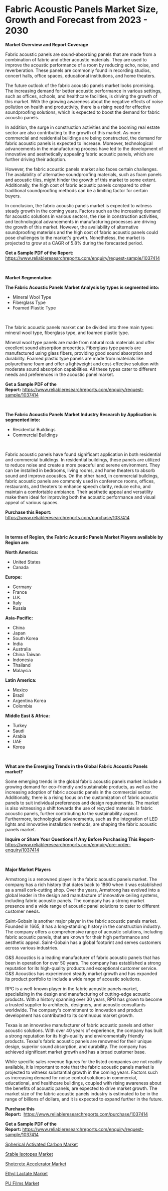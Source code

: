 <p><h1>Fabric Acoustic Panels Market Size, Growth and Forecast from 2023 - 2030</h1></p><p><strong>Market Overview and Report Coverage</strong></p>
<p><p>Fabric acoustic panels are sound-absorbing panels that are made from a combination of fabric and other acoustic materials. They are used to improve the acoustic performance of a room by reducing echo, noise, and reverberation. These panels are commonly found in recording studios, concert halls, office spaces, educational institutions, and home theaters.</p><p>The future outlook of the fabric acoustic panels market looks promising. The increasing demand for better acoustic performance in various settings, such as offices, schools, and healthcare facilities, is driving the growth of this market. With the growing awareness about the negative effects of noise pollution on health and productivity, there is a rising need for effective soundproofing solutions, which is expected to boost the demand for fabric acoustic panels.</p><p>In addition, the surge in construction activities and the booming real estate sector are also contributing to the growth of this market. As more commercial and residential buildings are being constructed, the demand for fabric acoustic panels is expected to increase. Moreover, technological advancements in the manufacturing process have led to the development of innovative and aesthetically appealing fabric acoustic panels, which are further driving their adoption.</p><p>However, the fabric acoustic panels market also faces certain challenges. The availability of alternative soundproofing materials, such as foam panels and acoustic tiles, might hinder the growth of this market to some extent. Additionally, the high cost of fabric acoustic panels compared to other traditional soundproofing methods can be a limiting factor for certain buyers.</p><p>In conclusion, the fabric acoustic panels market is expected to witness steady growth in the coming years. Factors such as the increasing demand for acoustic solutions in various sectors, the rise in construction activities, and technological advancements in manufacturing processes are driving the growth of this market. However, the availability of alternative soundproofing materials and the high cost of fabric acoustic panels could pose challenges to the market's growth. Nonetheless, the market is projected to grow at a CAGR of 5.8% during the forecasted period.</p></p>
<p><strong>Get a Sample PDF of the Report:</strong> <a href="https://www.reliableresearchreports.com/enquiry/request-sample/1037414">https://www.reliableresearchreports.com/enquiry/request-sample/1037414</a></p>
<p>&nbsp;</p>
<p><strong>Market Segmentation</strong></p>
<p><strong>The Fabric Acoustic Panels Market Analysis by types is segmented into:</strong></p>
<p><ul><li>Mineral Wool Type</li><li>Fiberglass Type</li><li>Foamed Plastic Type</li></ul></p>
<p>&nbsp;</p>
<p><p>The fabric acoustic panels market can be divided into three main types: mineral wool type, fiberglass type, and foamed plastic type. </p><p>Mineral wool type panels are made from natural rock materials and offer excellent sound absorption properties. Fiberglass type panels are manufactured using glass fibers, providing good sound absorption and durability. Foamed plastic type panels are made from materials like polyurethane foam and offer a lightweight and cost-effective solution with moderate sound absorption capabilities. All these types cater to different needs and preferences in the acoustic panel market.</p></p>
<p><strong>Get a Sample PDF of the Report:</strong>&nbsp;<a href="https://www.reliableresearchreports.com/enquiry/request-sample/1037414">https://www.reliableresearchreports.com/enquiry/request-sample/1037414</a></p>
<p>&nbsp;</p>
<p><strong>The Fabric Acoustic Panels Market Industry Research by Application is segmented into:</strong></p>
<p><ul><li>Residential Buildings</li><li>Commercial Buildings</li></ul></p>
<p>&nbsp;</p>
<p><p>Fabric acoustic panels have found significant application in both residential and commercial buildings. In residential buildings, these panels are utilized to reduce noise and create a more peaceful and serene environment. They can be installed in bedrooms, living rooms, and home theaters to absorb sound and improve acoustics. On the other hand, in commercial buildings, fabric acoustic panels are commonly used in conference rooms, offices, restaurants, and theaters to enhance speech clarity, reduce echo, and maintain a comfortable ambiance. Their aesthetic appeal and versatility make them ideal for improving both the acoustic performance and visual appeal of various spaces.</p></p>
<p><strong>Purchase this Report:</strong>&nbsp; <a href="https://www.reliableresearchreports.com/purchase/1037414">https://www.reliableresearchreports.com/purchase/1037414</a></p>
<p>&nbsp;</p>
<p><strong>In terms of Region, the Fabric Acoustic Panels Market Players available by Region are:</strong></p>
<p>
    <p> <strong> North America: </strong>
        <ul>
            <li>United States</li>
            <li>Canada</li>
        </ul>
        </p> 
    <p> <strong> Europe: </strong>
        <ul>
            <li>Germany</li>
            <li>France</li>
            <li>U.K.</li>
            <li>Italy</li>
            <li>Russia</li>
        </ul>
        </p> 
    <p> <strong> Asia-Pacific: </strong>
        <ul>
            <li>China</li>
            <li>Japan</li>
            <li>South Korea</li>
            <li>India</li>
            <li>Australia</li>
            <li>China Taiwan</li>
            <li>Indonesia</li>
            <li>Thailand</li>
            <li>Malaysia</li>
        </ul>
        </p> 
    <p> <strong> Latin America: </strong>
        <ul>
            <li>Mexico</li>
            <li>Brazil</li>
            <li>Argentina Korea</li>
            <li>Colombia</li>
        </ul>
        </p> 
    <p> <strong> Middle East & Africa: </strong>
        <ul>
            <li>Turkey</li>
            <li>Saudi</li>
            <li>Arabia</li>
            <li>UAE</li>
            <li>Korea</li>
        </ul>
    </p>
    </p>
<p>&nbsp;</p>
<p><strong>What are the Emerging Trends in the Global Fabric Acoustic Panels market?</strong></p>
<p><p>Some emerging trends in the global fabric acoustic panels market include a growing demand for eco-friendly and sustainable products, as well as the increasing adoption of fabric acoustic panels in the commercial sector. Additionally, there is a rising focus on the customization of fabric acoustic panels to suit individual preferences and design requirements. The market is also witnessing a shift towards the use of recycled materials in fabric acoustic panels, further contributing to the sustainability aspect. Furthermore, technological advancements, such as the integration of LED lights and innovative installation methods, are shaping the fabric acoustic panels market.</p></p>
<p><strong>Inquire or Share Your Questions If Any Before Purchasing This Report</strong>- <a href="https://www.reliableresearchreports.com/enquiry/pre-order-enquiry/1037414">https://www.reliableresearchreports.com/enquiry/pre-order-enquiry/1037414</a></p>
<p>&nbsp;</p>
<p><strong>Major Market Players</strong></p>
<p><p>Armstrong is a renowned player in the fabric acoustic panels market. The company has a rich history that dates back to 1860 when it was established as a small cork-cutting shop. Over the years, Armstrong has evolved into a global leader in the design and manufacture of innovative ceiling systems, including fabric acoustic panels. The company has a strong market presence and a wide range of acoustic panel solutions to cater to different customer needs.</p><p>Saint-Gobain is another major player in the fabric acoustic panels market. Founded in 1665, it has a long-standing history in the construction industry. The company offers a comprehensive range of acoustic solutions, including fabric acoustic panels, that are known for their high performance and aesthetic appeal. Saint-Gobain has a global footprint and serves customers across various industries.</p><p>G&S Acoustics is a leading manufacturer of fabric acoustic panels that has been in operation for over 50 years. The company has established a strong reputation for its high-quality products and exceptional customer service. G&S Acoustics has experienced steady market growth and has expanded its product portfolio to include a wide range of acoustic solutions.</p><p>RPG is a well-known player in the fabric acoustic panels market, specializing in the design and manufacturing of cutting-edge acoustic products. With a history spanning over 30 years, RPG has grown to become a trusted supplier to architects, designers, and acoustic consultants worldwide. The company's commitment to innovation and product development has contributed to its continuous market growth.</p><p>Texaa is an innovative manufacturer of fabric acoustic panels and other acoustic solutions. With over 40 years of experience, the company has built a strong reputation for its high-quality and environmentally friendly products. Texaa's fabric acoustic panels are renowned for their unique design, superior sound absorption, and durability. The company has achieved significant market growth and has a broad customer base.</p><p>While specific sales revenue figures for the listed companies are not readily available, it is important to note that the fabric acoustic panels market is projected to witness substantial growth in the coming years. Factors such as increasing demand for noise control solutions in commercial, educational, and healthcare buildings, coupled with rising awareness about the benefits of acoustic panels, are expected to drive market growth. The market size of the fabric acoustic panels industry is estimated to be in the range of billions of dollars, and it is expected to expand further in the future.</p></p>
<p><strong>Purchase this Report:</strong>&nbsp;&nbsp;<a href="https://www.reliableresearchreports.com/purchase/1037414">https://www.reliableresearchreports.com/purchase/1037414</a></p>
<p></p>
<p><strong>Get a Sample PDF of the Report:</strong>&nbsp;<a href="https://www.reliableresearchreports.com/enquiry/request-sample/1037414">https://www.reliableresearchreports.com/enquiry/request-sample/1037414</a></p>
<p><p><a href="https://github.com/amae102299/Market-Research-Report-List-1/blob/main/spherical-activated-carbon-market.md">Spherical Activated Carbon Market</a></p><p><a href="https://github.com/sndrkn/Market-Research-Report-List-1/blob/main/stable-isotopes-market.md">Stable Isotopes Market</a></p><p><a href="https://github.com/melchekhinf/Market-Research-Report-List-1/blob/main/shotcrete-accelerator-market.md">Shotcrete Accelerator Market</a></p><p><a href="https://github.com/prosalinda88/Market-Research-Report-List-1/blob/main/ethyl-lactate-market.md">Ethyl Lactate Market</a></p><p><a href="https://github.com/merzlyukov93/Market-Research-Report-List-1/blob/main/pu-films-market.md">PU Films Market</a></p></p>